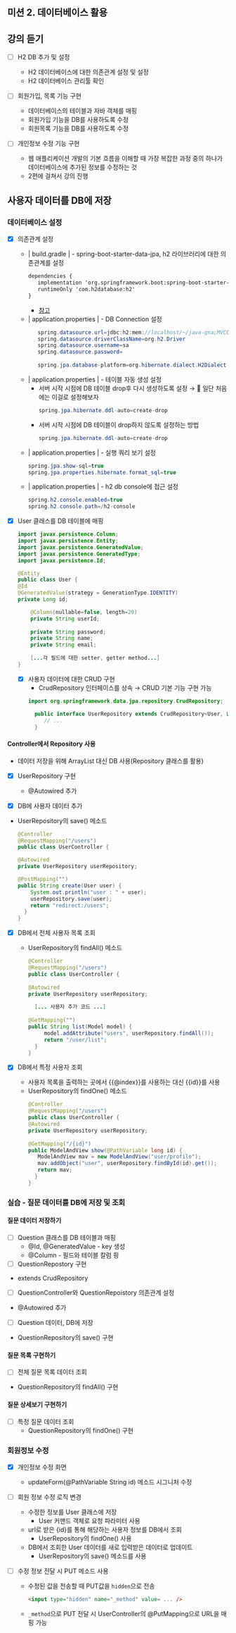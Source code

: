 ## 미션 2. 데이터베이스 활용

## 강의 듣기
- [ ] H2 DB 추가 및 설정
    - H2 데이터베이스에 대한 의존관계 설정 및 설정
    - H2 데이터베이스 관리툴 확인

- [ ] 회원가입, 목록 기능 구현
    - 데이터베이스의 테이블과 자바 객체를 매핑
    - 회원가입 기능을 DB를 사용하도록 수정
    - 회원목록 기능을 DB를 사용하도록 수정

- [ ] 개인정보 수정 기능 구현
    - 웹 애플리케이션 개발의 기본 흐름을 이해할 때 가장 복잡한 과정 중의 하나가 데이터베이스에 추가된 정보를 수정하는 것
    - 2편에 걸쳐서 강의 진행

## 사용자 데이터를 DB에 저장

### 데이터베이스 설정

- [X] 의존관계 설정
    - | build.gradle | - spring-boot-starter-data-jpa, h2 라이브러리에 대한 의존관계를 설정
       ```xml
      dependencies {
          implementation 'org.springframework.boot:spring-boot-starter-data-jpa'
          runtimeOnly 'com.h2database:h2'
      }
       ```
        - [참고](https://spring.io/guides/gs/accessing-data-jpa/)
    - | application.properties | - DB Connection 설정
      ```java
         spring.datasource.url=jdbc:h2:mem://localhost/~/java-qna;MVCC=TRUE;DB_CLOSE_ON_EXIT=FALSE
         spring.datasource.driverClassName=org.h2.Driver
         spring.datasource.username=sa
         spring.datasource.password=
         
         spring.jpa.database-platform=org.hibernate.dialect.H2Dialect
      ```
    - | application.properties | - 테이블 자동 생성 설정
        - 서버 시작 시점에 DB 테이블 drop후 다시 생성하도록 설정 → 👀 일단 처음에는 이걸로 설정해보자
            ```java
            spring.jpa.hibernate.ddl-auto=create-drop
            ```
        - 서버 시작 시점에 DB 테이블이 drop하지 않도록 설정하는 방법
            ```java
            spring.jpa.hibernate.ddl-auto=create-drop
            ```
    - | application.properties | - 실행 쿼리 보기 설정
      ```java
      spring.jpa.show-sql=true
      spring.jpa.properties.hibernate.format_sql=true
      ```
    - | application.properties | - h2 db console에 접근 설정
      ```java
      spring.h2.console.enabled=true
      spring.h2.console.path=/h2-console
      ```

- [X] User 클래스를 DB 테이블에 매핑
   ```java
   import javax.persistence.Column;
   import javax.persistence.Entity;
   import javax.persistence.GeneratedValue;
   import javax.persistence.GeneratedType;
   import javax.persistence.Id;
   
   @Entity
   public class User {
   @Id
   @GeneratedValue(strategy = GenerationType.IDENTITY)
   private Long id;
   
       @Column(nullable=false, length=20)
       private String userId;
       
       private String password;
       private String name;
       private String email;
       
       [...각 필드에 대한 setter, getter method...]
   }
   ```
    - [X] 사용자 데이터에 대한 CRUD 구현
        - CrudRepository 인터페이스를 상속 → CRUD 기본 기능 구현 가능
       ```java
       import org.springframework.data.jpa.repository.CrudRepository;
 
         public interface UserRepository extends CrudRepository<User, Long>{
            // ...
         }  
       ```

#### Controller에서 Repository 사용
- 데이터 저장을 위해 ArrayList 대신 DB 사용(Repository 클래스를 활용)
- [X] UserRepository 구현
    - @Autowired 추가

- [X] DB에 사용자 데이터 추가
- UserRepository의 save() 메소드
  ```java
  @Controller
  @RequestMapping("/users")
  public class UserController {
  
  @Autowired
  private UserRepository userRepository;
  
  @PostMapping("")
  public String create(User user) {
      System.out.println("user : " + user);
      userRepository.save(user);
      return "redirect:/users";
    }
  }

  ```

- [X] DB에서 전체 사용자 목록 조회
    - UserRepository의 findAll() 메소드
      ```java
      @Controller
      @RequestMapping("/users")
      public class UserController {
        
      @Autowired
      private UserRepository userRepository;
        
        [... 사용자 추가 코드 ...]
        
      @GetMapping("")
      public String list(Model model) {
           model.addAttribute("users", userRepository.findAll());
           return "/user/list";
        }
      }
  
      ```

- [X] DB에서 특정 사용자 조회
    - 사용자 목록을 출력하는 곳에서 {{@index}}를 사용하는 대신 {{id}}를 사용
    - UserRepository의 findOne() 메소드
      ```java
      @Controller
      @RequestMapping("/users")
      public class UserController {
      @Autowired
      private UserRepository userRepository;
        
      @GetMapping("/{id}")
      public ModelAndView show(@PathVariable long id) {
         ModelAndView mav = new ModelAndView("user/profile");
         mav.addObject("user", userRepository.findById(id).get());
         return mav;
        }
      }
  
      ```

### 실습 - 질문 데이터를 DB에 저장 및 조회
#### 질문 데이터 저장하기
- [ ] Question 클래스를 DB 테이블과 매핑
    - @Id, @GeneratedValue - key 생성
    - @Column - 필드와 테이블 칼럼 핑
- [ ] QuestionRepostory 구현
- extends CrudRepository
- [ ] QuestionController와 QuestionRepoistory 의존관계 설정
- @Autowired 추가
- [ ] Question 데이터, DB에 저장
- QuestionRepository의 save() 구현

#### 질문 목록 구현하기
- [ ] 전체 질문 목록 데이터 조회
- QuestionRepository의 findAll() 구현

#### 질문 상세보기 구현하기
- [ ] 특정 질문 데이터 조회
    - QuestionRepository의 findOne() 구현

### 회원정보 수정

- [X] 개인정보 수정 화면
    - updateForm(@PathVariable String id) 메소드 시그니처 수정

- [ ] 회원 정보 수정 로직 변경
    - 수정한 정보를 User 클래스에 저장
        - User 커맨드 객체로 요청 파라미터 사용
    - url로 받은 {id}를 통해 해당하는 사용자 정보를 DB에서 조회
        - UserRepository의 findOne() 사용
    - DB에서 조회한 User 데이터를 새로 입력받은 데이터로 업데이트
        - UserRepository의 save() 메소드를 사용

- [ ] 수정 정보 전달 시 PUT 메소드 사용
    - 수정된 값을 전송할 때 PUT값을 `hidden`으로 전송
      ```html
      <input type="hidden" name="_method" value= ... />
      ```
    - `_method`으로 PUT 전달 시 UserController의 @PutMapping으로 URL을 매핑 가능
